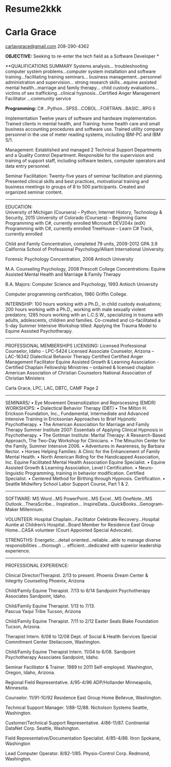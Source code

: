 # Resume2kkk
# Carla Grace
 carlavgrace@gmail.com
 208-290-4362

**OBJECTIVE:**   Seeking to re-enter the tech field as a Software Developer *

**QUALIFICATIONS SUMMARY
Systems analysis… troubleshooting computer system problems…computer system installation and software training…facilitating training seminars… business management…personnel administration and supervision… strong research skills…equine assisted mental health…marriage and family therapy… child custody evaluations… victims of sex trafficking…clinical hypnosis…Certified Anger Management Facilitator …community service

**Programming:** 	C#...Python…SPSS…COBOL…FORTRAN…BASIC…RPG II

Implementation	Twelve years of software and hardware implementation.  Trained clients in mental health,
and Training:	home health care and small business accounting procedures and software use.  Trained utility company personnel in the use of meter reading systems, including IBM-PC and IBM S/1.

Management:	Established and managed 2 Technical Support Departments and a Quality Control Department.  Responsible for the supervision and training of support staff, including software testers, computer operators and data entry personnel.

Seminar Facilitation:	Twenty-five years of seminar facilitation and planning.  Presented clinical skills and best practices, motivational training and business meetings to groups of 8 to 500 participants.  Created and organized seminar content.  
________________________________________________________________________________________
EDUCATION:		
  University of Michigan (Coursera) – Python; Internet History, Technology & Security, 2015
  University of Colorado  (Coursera) – Beginning Game Programming with C#, currently enrolled
  Microsoft DEV204x (edX) Programming with C#, currently enrolled
  TreeHouse – Learn C# Track, currently enrolled 

  Child and Family Concentration, completed 79 units, 2009-2012 GPA 3.9  
  California School of Professional Psychology/Alliant International University.

  Forensic Psychology Concentration, 2008
  Antioch University

  M.A. Counseling Psychology, 2008
  Prescott College
		Concentrations: Equine Assisted Mental Health and Marriage & Family Therapy
	
  B.A. Majors: Computer Science and Psychology, 1993
  Antioch University

  Computer programming certification, 1980
  Griffin College.

INTERNSHIP:	
100 hours working with a Ph.D., in child custody evaluations; 200 hours working with a Ph.D., working with male sexually violent predators; 1285 hours working with an L.C.S.W., specializing in trauma with adults, adolescents, children and families.  Co-created and co-facilitated a 5-day Summer Intensive Workshop titled: Applying the Trauma Model to Equine Assisted Psychotherapy.  
___________________________________________________________________________________________________________________________________________________
PROFESSIONAL MEMBERSHIPS LICENSING:	
  Licensed Professional Counselor, Idaho - LPC-5424
	Licensed Associate Counselor, Arizona – LAC-16342
	Dialectical Behavior Therapy Certified
	Certified Anger Management Facilitator
  Equine Assisted Growth & Learning Association - Certified
  Chaplain Fellowship Ministries – ordained & licensed chaplain
  American Association of Christian Counselors
  National Association of Christian Ministers

Carla Grace, LPC, LAC, DBTC, CAMF
Page 2
_______________________________________________________________________________________
SEMINARS/	•	Eye Movement Desensitization and Reprocessing (EMDR)
WORKSHOPS:	•	Dialectical Behavior Therapy (DBT) 
•	The Milton H. Erickson Foundation, Inc., Fundamental, Intermediate and Advanced
		Intensive Training in Ericksonian Approaches to Brief Hypnotic Psychotherapy.
•	The American Association for Marriage and Family Therapy Summer Institute 2007:
Essentials of Applying Clinical Hypnosis in Psychotherapy.
•	The Gottman Institute: Marital Therapy: A Research-Based Approach, 
The Two-Day Workshop for Clinicians.
•	The Minuchin Center for the Family, Summer Intensive 2006.
•	Adventures in Awareness, by Barbara Rector.
•	Horses Helping Families: A Clinic for the Enhancement of Family Mental Health.
•	North American Riding for the Handicapped Association, Inc. 
Equine Facilitated Mental Health Association Equine Specialist. 
•	Equine Assisted Growth & Learning Association, Level I Certification. 
•	Neuro-linguistic Programming, training in behavior modification.  Certified Specialist. 
•	Centered Method for Birthing through Hypnosis.  Certification. 
•	Seattle Midwifery School Labor Support Course, Part 1 & 2. 
_______________________________________________________________________________________________________________________________________
SOFTWARE:	MS Word…MS PowerPoint…MS Excel…MS OneNote…MS Outlook…TheraScribe… Inspiration… InspireData…QuickBooks…Genogram-Maker Millennium.

VOLUNTEER:	Hospital Chaplain…Facilitator Celebrate Recovery...Hospital Auntie at Children’s Hospital…Board Member for Residence East Group Home…CASA volunteer (Court Appointed Special Advocate).

STRENGTHS:	Energetic…detail oriented…reliable…able to manage diverse responsibilities …thorough … efficient…dedicated with superior leadership experience.
_______________________________________________________________________________________________________________________________________

PROFESSIONAL EXPERIENCE:
 

Clinical Director/Therapist.  2/13 to present.
Phoenix Dream Center & Integrity Counseling
Phoenix, Arizona

Child/Family Equine Therapist.  7/13 to 6/14
Sandpoint Psychotherapy Associates
Sandpoint, Idaho.

Child/Family Equine Therapist.  1/13 to 7/13.	
Pascua Yaqui Tribe
Tucson, Arizona

Child/Family Equine Therapist.  7/11 to 2/12
Easter Seals Blake Foundation
Tucson, Arizona.

Therapist Intern.  6/08 to 12/08
Dept. of Social & Health Services
Special Commitment Center
Steilacoom, Washington.

Child/Family Equine Therapist Intern. 11/04 to 6/08.
Sandpoint Psychotherapy Associates
Sandpoint, Idaho.

Seminar Facilitator & Trainer.  1989 to 2011
Self-employed.
Washington, Oregon, Idaho, Arizona. 


Regional Field Representative.  4/95-4/96
ADP/Hollander
Minneapolis, Minnesota.

Counselor.  11/91-10/92
Residence East Group Home
Bellevue, Washington.

Technical Support Manager.  1/88-12/88.
Nicholson Systems
Seattle, Washington.

Customer/Technical Support Representative.  4/86-11/87.
Continental DataNet Corp. 
Seattle, Washington.

Field Representative/Documentation Specialist. 4/85-4/86.
Itron
Spokane, Washington


Lead Computer Operator.  8/82-1/85.
Physio-Control Corp.
Redmond, Washington.
